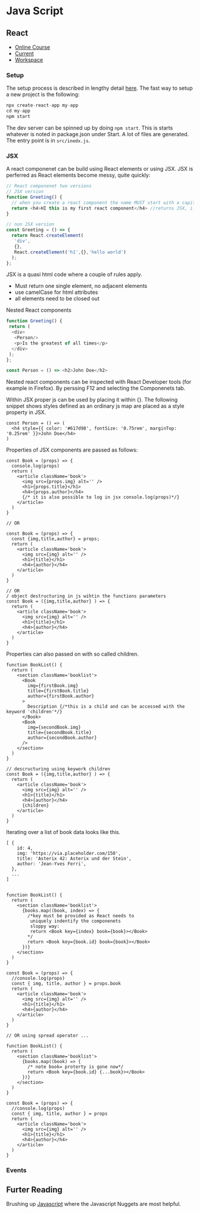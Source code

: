 # Java Script

## React

- [Online Course](https://www.youtube.com/watch?v=4UZrsTqkcW4)
- [Current](https://youtu.be/4UZrsTqkcW4?t=5519)
- [Workspace](./tutorial/)

### Setup

The setup process is described in lengthy detail [here](https://reactjs.org/docs/create-a-new-react-app.html). The fast way to setup a new project is the following:

```javascript
npx create-react-app my-app
cd my-app
npm start
```

The dev server can be spinned up by doing `npm start`. This is starts whatever is noted in package.json under Start. A lot of files are generated. The entry point is in `src/inedx.js`.

### JSX

A react componenet can be build using React elements or using JSX. JSX is perferred as React elements become messy, quite quickly:

```javascript
// React componenet two versions
// JSX version
function Greeting() {
  // when you create a react component the name MUST start with a capital
  return <h4>HI this is my first react component</h4> //returns JSX, i.e. react readable html
}

// non JSX version
const Greeting = () => {
  return React.createElement(
   'div',
   {},
   React.createElement('h1',{},'hello world')
  );
};
```

JSX is a quasi html code where a couple of rules apply.

- Must return one single element, no adjacent elements
- use camelCase for html attributes
- all elements need to be closed out

Nested React components

```javascript
function Greeting() {
 return (
  <div>
   <Person/>
   <p>Is the greatest of all times</p>
  </div>
 );
};

const Person = () => <h2>John Doe</h2>
```

Nested react components can be inspected with React Developer tools (for example in Firefox). By perssing F12 and selecting the Componenets tab.

Within JSX proper js can be used by placing it within {}. The following snippet shows styles defined as an ordinary js map are placed as a style property in JSX.

```
const Person = () => (
  <h4 style={{ color: '#617d98', fontSize: '0.75rem', marginTop: '0.25rem' }}>John Doe</h4>
) 
```

Properties of JSX components are passed as follows:

```
const Book = (props) => {
  console.log(props)
  return (
    <article className='book'>
      <img src={props.img} alt='' />
      <h1>{props.title}</h1>
      <h4>{props.author}</h4>
      {/* it is also possible to log in jsx console.log(props)*/}
    </article>
  )
}

// OR

const Book = (props) => {
  const {img,title,author} = props;
  return (
    <article className='book'>
      <img src={img} alt='' />
      <h1>{title}</h1>
      <h4>{author}</h4>
    </article>
  )
}

// OR
/ object destructuring in js wihtin the functions parameters
const Book = ({img,title,author} ) => {
  return (
    <article className='book'>
      <img src={img} alt='' />
      <h1>{title}</h1>
      <h4>{author}</h4>
    </article>
  )
}

```

Properties can also passed on with so called children.

```
function BookList() {
  return (
    <section className='booklist'>
      <Book
        img={firstBook.img}
        title={firstBook.title}
        author={firstBook.author}
      >
        Description {/*this is a child and can be accessed with the keyword 'children'*/}
      </Book>
      <Book
        img={secondBook.img}
        title={secondBook.title}
        author={secondBook.author}
      />
    </section>
  )
}

// descructuring using keywork children
const Book = ({img,title,author} ) => {
  return (
    <article className='book'>
      <img src={img} alt='' />
      <h1>{title}</h1>
      <h4>{author}</h4>
	  {children}
    </article>
  )
}

```

Iterating over a list of book data looks like this.

```
[ {
    id: 4,
    img: 'https://via.placeholder.com/150',
    title: 'Asterix 42: Asterix und der Stein',
    author: 'Jean-Yves Ferri',
  },
  ...
]


function BookList() {
  return (
    <section className='booklist'>
      {books.map((book, index) => {
        /*key must be provided as React needs to 
         uniquely indentify the componenets
         sloppy way:
         return <Book key={index} book={book}></Book>
        */
        return <Book key={book.id} book={book}></Book>
      })}
    </section>
  )
}

const Book = (props) => {
  //console.log(props)
  const { img, title, author } = props.book
  return (
    <article className='book'>
      <img src={img} alt='' />
      <h1>{title}</h1>
      <h4>{author}</h4>
    </article>
  )
}

// OR using spread operator ...

function BookList() {
  return (
    <section className='booklist'>
      {books.map((book) => {
        /* note book= proterty is gone now*/
        return <Book key={book.id} {...book}></Book>
      })}
    </section>
  )
}

const Book = (props) => {
  //console.log(props)
  const { img, title, author } = props
  return (
    <article className='book'>
      <img src={img} alt='' />
      <h1>{title}</h1>
      <h4>{author}</h4>
    </article>
  )
}
```

### Events



## Furter Reading

Brushing up [Javascript](https://www.youtube.com/c/codingaddict) where the Javascript Nuggets are most helpful.
